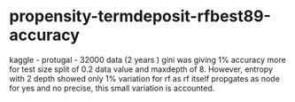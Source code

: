 # propensity-termdeposit-rfbest89-accuracy
kaggle - protugal - 32000 data (2 years ) 
gini was giving 1% accuracy more for test size split of 0.2 data value and maxdepth of 8. However, entropy with 2 depth showed only 1% variation for rf as rf itself propgates as node for yes and no precise, this small variation is accounted. 

